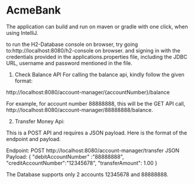 # AcmeBank

The application can build and run on maven or gradle with one click, when using IntelliJ.

to run the H2-Database console on browser, try going to:http://localhost:8080/h2-console on browser. and signing in with the credentials provided in the applications.properties file, including the JDBC URL, username and password mentioned in the file. 

1. Check Balance API
For calling the balance api, kindly follow the given format:

http://localhost:8080/account-manager/{accountNumber}/balance

For example, for account number 88888888, this will be the GET API call,
http://localhost:8080/account-manager/88888888/balance.

2. Transfer Money Api:

This is a POST API and requires a JSON payload. Here is the format of the endpoint and payload. 

Endpoint: POST http://localhost:8080/account-manager/transfer
JSON Payload: 
{
    "debitAccountNumber" :"88888888",
    "creditAccountNumber":"12345678",
    "transferAmount": 1.00
}

The Database supports only 2 accounts 12345678 and 88888888.



